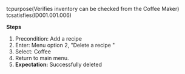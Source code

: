 tcpurpose(Verifies inventory can be checked from the Coffee Maker)
tcsatisfies(ID001.001.006)

**Steps**
1. Precondition: Add a recipe 
1. Enter: Menu option 2, "Delete a recipe "
1. Select: Coffee
1. Return to main menu.
1. **Expectation:** Successfully deleted
